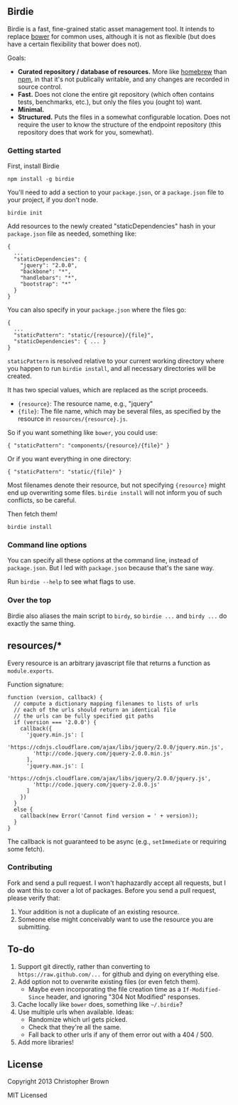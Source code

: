 ## Birdie

Birdie is a fast, fine-grained static asset management tool.
It intends to replace [bower](https://github.com/bower/bower) for common uses,
although it is not as flexible (but does have a certain flexibility that bower
does not).

Goals:

* **Curated repository / database of resources.** More like
  [homebrew](https://github.com/mxcl/homebrew) than [npm](https://npmjs.org/),
  in that it's not publically writable, and any changes are recorded in source
  control.
* **Fast.** Does not clone the entire git repository (which often contains
  tests, benchmarks, etc.), but only the files you (ought to) want.
* **Minimal.**
* **Structured.** Puts the files in a somewhat configurable location. Does not
  require the user to know the structure of the endpoint repository (this
  repository does that work for you, somewhat).


### Getting started

First, install Birdie

    npm install -g birdie

You'll need to add a section to your `package.json`, or a `package.json` file to your project, if you don't node.

    birdie init

Add resources to the newly created "staticDependencies" hash in your `package.json` file as needed, something like:

    {
      ...
      "staticDependencies": {
        "jquery": "2.0.0",
        "backbone": "*",
        "handlebars": "*",
        "bootstrap": "*"
      }
    }

You can also specify in your `package.json` where the files go:

    {
      ...
      "staticPattern": "static/{resource}/{file}",
      "staticDependencies": { ... }
    }

`staticPattern` is resolved relative to your current working directory where
you happen to run `birdie install`, and all necessary directories will be created.

It has two special values, which are replaced as the script proceeds.

* `{resource}`: The resource name, e.g., "jquery"
* `{file}`: The file name, which may be several files, as specified by the
  resource in `resources/{resource}.js`.

So if you want something like `bower`, you could use:

    { "staticPattern": "components/{resource}/{file}" }

Or if you want everything in one directory:

    { "staticPattern": "static/{file}" }

Most filenames denote their resource, but not specifying `{resource}` might
end up overwriting some files. `birdie install` will not inform you of such
conflicts, so be careful.

Then fetch them!

    birdie install

### Command line options

You can specify all these options at the command line, instead of `package.json`.
But I led with `package.json` because that's the sane way.

Run `birdie --help` to see what flags to use.

### Over the top

Birdie also aliases the main script to `birdy`, so `birdie ...` and `birdy ...` do exactly the same thing.

## resources/*

Every resource is an arbitrary javascript file that returns a function as `module.exports`.

Function signature:

    function (version, callback) {
      // compute a dictionary mapping filenames to lists of urls
      // each of the urls should return an identical file
      // the urls can be fully specified git paths
      if (version === '2.0.0') {
        callback({
          'jquery.min.js': [
            'https://cdnjs.cloudflare.com/ajax/libs/jquery/2.0.0/jquery.min.js',
            'http://code.jquery.com/jquery-2.0.0.min.js'
          ],
          'jquery.max.js': [
            'https://cdnjs.cloudflare.com/ajax/libs/jquery/2.0.0/jquery.js',
            'http://code.jquery.com/jquery-2.0.0.js'
          ]
        })
      }
      else {
        callback(new Error('Cannot find version = ' + version));
      }
    }

The callback is not guaranteed to be async (e.g., `setImmediate` or requiring some fetch).

### Contributing

Fork and send a pull request.
I won't haphazardly accept all requests, but I do want this to cover a lot of packages.
Before you send a pull request, please verify that:

1. Your addition is not a duplicate of an existing resource.
2. Someone else might conceivably want to use the resource you are submitting.

## To-do

1. Support git directly, rather than converting to `https://raw.github.com/...` for github
   and dying on everything else.
   <!-- * http://stackoverflow.com/questions/2466735/checkout-only-one-file-from-git -->
2. Add option not to overwrite existing files (or even fetch them).
   * Maybe even incorporating the file creation time as a `If-Modified-Since`
     header, and ignoring "304 Not Modified" responses.
3. Cache locally like `bower` does, something like `~/.birdie`?
4. Use multiple urls when available. Ideas:
   * Randomize which url gets picked.
   * Check that they're all the same.
   * Fall back to other urls if any of them error out with a 404 / 500.
5. Add more libraries!

## License

Copyright 2013 Christopher Brown

MIT Licensed

